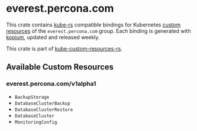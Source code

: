 <!--
SPDX-FileCopyrightText: The kube-custom-resources-rs Authors
SPDX-License-Identifier: 0BSD
 -->

# everest.percona.com

This crate contains [kube-rs](https://kube.rs/) compatible bindings for Kubernetes [custom resources](https://kubernetes.io/docs/tasks/extend-kubernetes/custom-resources/custom-resource-definitions/) of the `everest.percona.com` group. Each binding is generated with [kopium](https://github.com/kube-rs/kopium), updated and released weekly.

This crate is part of [kube-custom-resources-rs](https://github.com/metio/kube-custom-resources-rs).

## Available Custom Resources

### everest.percona.com/v1alpha1
- `BackupStorage`
- `DatabaseClusterBackup`
- `DatabaseClusterRestore`
- `DatabaseCluster`
- `MonitoringConfig`
